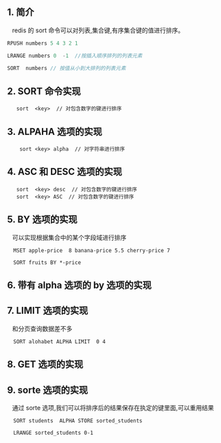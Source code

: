 ## 1. 简介
&nbsp;&nbsp; redis 的 sort 命令可以对列表,集合键,有序集合键的值进行排序。
```java 
RPUSH numbers 5 4 3 2 1

LRANGE numbers 0  -1  //按插入顺序排列的列表元素

SORT  numbers // 按值从小到大排列的列表元素

```

## 2. SORT <key> 命令实现
```
   sort  <key>  // 对包含数字的键进行排序
```
## 3. ALPAHA 选项的实现
```
    sort <key> alpha  // 对字符串进行排序
```
## 4. ASC 和 DESC 选项的实现
```
   sort  <key> desc  // 对包含数字的键进行排序
   sort  <key> ASC  // 对包含数字的键进行排序
```
## 5. BY 选项的实现
&nbsp;&nbsp; 可以实现根据集合中的某个字段域进行排序
```
  MSET apple-price  8 banana-price 5.5 cherry-price 7

  SORT fruits BY *-price 
```
## 6. 带有 alpha 选项的 by 选项的实现


## 7. LIMIT 选项的实现
&nbsp;&nbsp;  和分页查询数据差不多
```
  SORT alohabet ALPHA LIMIT  0 4
```

## 8. GET 选项的实现

## 9. sorte 选项的实现
&nbsp;&nbsp; 通过 sorte 选项,我们可以将排序后的结果保存在执定的键里面,可以重用结果
```
  SORT students  ALPHA STORE sorted_students 

  LRANGE sorted_students 0-1
```